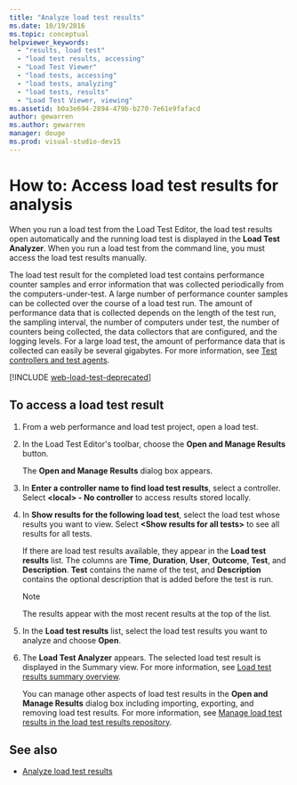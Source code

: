```yaml
---
title: "Analyze load test results"
ms.date: 10/19/2016
ms.topic: conceptual
helpviewer_keywords:
  - "results, load test"
  - "load test results, accessing"
  - "Load Test Viewer"
  - "load tests, accessing"
  - "load tests, analyzing"
  - "load tests, results"
  - "Load Test Viewer, viewing"
ms.assetid: b0a3e694-2894-479b-b270-7e61e9fafacd
author: gewarren
ms.author: gewarren
manager: douge
ms.prod: visual-studio-dev15
---
```

# How to: Access load test results for analysis

When you run a load test from the Load Test Editor, the load test results open automatically and the running load test is displayed in the **Load Test Analyzer**. When you run a load test from the command line, you must access the load test results manually.

The load test result for the completed load test contains performance counter samples and error information that was collected periodically from the computers-under-test. A large number of performance counter samples can be collected over the course of a load test run. The amount of performance data that is collected depends on the length of the test run, the sampling interval, the number of computers under test, the number of counters being collected, the data collectors that are configured, and the logging levels. For a large load test, the amount of performance data that is collected can easily be several gigabytes. For more information, see [Test controllers and test agents](configure-test-agents-and-controllers-for-load-tests.md).

[!INCLUDE [web-load-test-deprecated](includes/web-load-test-deprecated.md)]

## To access a load test result

1.  From a web performance and load test project, open a load test.

2.  In the Load Test Editor's toolbar, choose the **Open and Manage Results** button.

     The **Open and Manage Results** dialog box appears.

3.  In **Enter a controller name to find load test results**, select a controller. Select **\<local> - No controller** to access results stored locally.

4.  In **Show results for the following load test**, select the load test whose results you want to view. Select **\<Show results for all tests>** to see all results for all tests.

     If there are load test results available, they appear in the **Load test results** list. The columns are **Time**, **Duration**, **User**, **Outcome**, **Test**, and **Description**. **Test** contains the name of the test, and **Description** contains the optional description that is added before the test is run.

    > [!NOTE]
    > The results appear with the most recent results at the top of the list.

5.  In the **Load test results** list, select the load test results you want to analyze and choose **Open**.

6.  The **Load Test Analyzer** appears. The selected load test result is displayed in the Summary view. For more information, see [Load test results summary overview](../test/load-test-results-summary-overview.md).

     You can manage other aspects of load test results in the **Open and Manage Results** dialog box including importing, exporting, and removing load test results. For more information, see [Manage load test results in the load test results repository](../test/manage-load-test-results-in-the-load-test-results-repository.md).

## See also

- [Analyze load test results](../test/analyze-load-test-results-using-the-load-test-analyzer.md)